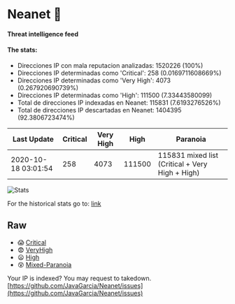 # Neanet :hocho:
#### Threat intelligence feed
#### The stats:

- Direcciones IP con mala reputacion analizadas: 1520226 (100%)
- Direcciones IP determinadas como 'Critical':  258 (0.0169711608669%)
- Direcciones IP determinadas como 'Very High':  4073 (0.267920690739%)
- Direcciones IP determinadas como 'High':  111500 (7.33443580099)
- Total de direcciones IP indexadas en Neanet:  115831 (7.6193276526%)
- Total de direcciones IP descartadas en Neanet:  1404395 (92.3806723474%)

| Last Update | Critical | Very High | High | Paranoia |
| --- | --- | --- | --- | --- |
| 2020-10-18 03:01:54 | 258 | 4073 | 111500 | 115831 mixed list (Critical + Very High + High)|

![Stats](https://docs.google.com/spreadsheets/d/e/2PACX-1vSnaNMIXVabIpDJjufMlzH7poXnshF3mgd8Is1g9ytUEzVsP5my4Trn8f-xkoLLQ38xpL3HtmUexLo6/pubchart?oid=501124687&format=image)

For the historical stats go to: [link](/stats.csv)
## Raw
- :scream: [Critical](https://raw.githubusercontent.com/JavaGarcia/Neanet/master/blacklists/neanet_critical.txt)
- :fearful: [VeryHigh](https://raw.githubusercontent.com/JavaGarcia/Neanet/master/blacklists/neanet_veryHigh.txtt)
- :frowning: [High](https://raw.githubusercontent.com/JavaGarcia/Neanet/master/blacklists/neanet_high.txt)
- :dizzy_face: [Mixed-Paranoia](https://raw.githubusercontent.com/JavaGarcia/Neanet/master/blacklists/neanet_all.txt)


Your IP is indexed? You may request to takedown. [https://github.com/JavaGarcia/Neanet/issues](https://github.com/JavaGarcia/Neanet/issues)















































































































































































































































































































































































































































































































































































































































































































































































































































































































































































































































































































































































































































































































































































































































































































































